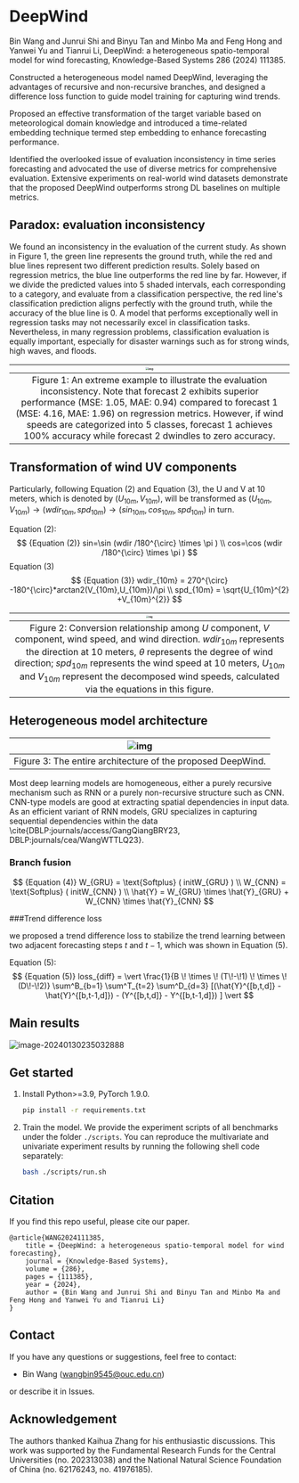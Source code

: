 
# DeepWind

Bin Wang and Junrui Shi and Binyu Tan and Minbo Ma and Feng Hong and Yanwei Yu and Tianrui Li, DeepWind: a heterogeneous spatio-temporal model for wind forecasting, Knowledge-Based Systems 286 (2024) 111385.



Constructed a heterogeneous model named DeepWind, leveraging the advantages of recursive and non-recursive branches, and designed a difference loss function to guide model training for capturing wind trends.

Proposed an effective transformation of the target variable based on meteorological domain knowledge and introduced a time-related embedding technique termed step embedding to enhance forecasting performance.

Identified the overlooked issue of evaluation inconsistency in time series forecasting and advocated the use of diverse metrics for comprehensive evaluation. Extensive experiments on real-world wind datasets demonstrate that the proposed DeepWind outperforms strong DL baselines on multiple metrics.

## Paradox: evaluation inconsistency

We found an inconsistency in the evaluation of the current study. As shown in Figure 1, the green line represents the ground truth, while the red and blue lines represent two different prediction results. Solely based on regression metrics, the blue line outperforms the red line by far. However, if we divide the predicted values into 5 shaded intervals, each corresponding to a category, and evaluate from a classification perspective, the red line's classification prediction aligns perfectly with the ground truth, while the accuracy of the blue line is 0. A model that performs exceptionally well in regression tasks may not necessarily excel in classification tasks. Nevertheless, in many regression problems, classification evaluation is equally important, especially for disaster warnings such as for strong winds, high waves, and floods.

| <img src="F:/ouc/KBS/%E5%9B%BE%E8%A1%A8/reg_class_compare_00.png" alt="img" style="zoom: 30%;" /> |
| :----------------------------------------------------------: |
| Figure 1: An extreme example to illustrate the evaluation inconsistency. Note that forecast 2 exhibits superior performance (MSE: 1.05, MAE: 0.94) compared to forecast 1 (MSE: 4.16, MAE: 1.96) on regression metrics. However, if wind speeds are categorized into 5 classes, forecast 1 achieves 100\% accuracy while forecast 2 dwindles to zero accuracy. |


## Transformation of wind UV components

Particularly, following Equation (2) and Equation (3), the U and V at 10 meters, which is denoted by $(U_{10m}, V_{10m})$,  will be transformed as $(U_{10m}, V_{10m}) \rightarrow (wdir_{10m},spd_{10m}) \rightarrow (sin_{10m}, cos_{10m},spd_{10m})$ in turn.

Equation (2):
$$ {Equation (2)}
sin=\sin (wdir  /180^{\circ} \times \pi ) 
\\
cos=\cos (wdir  /180^{\circ} \times \pi )
$$
Equation (3)
$$ {Equation (3)}
wdir_{10m} = 270^{\circ}  -180^{\circ}*arctan2(V_{10m},U_{10m})/\pi
\\
spd_{10m} = \sqrt{U_{10m}^{2}   +V_{10m}^{2}}
$$

| <img src="F:/ouc/KBS/%E5%9B%BE%E8%A1%A8/wdir_00(1).png" alt="img" style="zoom: 25%;" /> |
| :----------------------------------------------------------: |
| Figure 2: Conversion relationship among $U$ component, $V$ component, wind speed, and wind direction. $wdir_{10m}$ represents the direction at 10 meters, $\theta$ represents the degree of wind direction; $spd_{10m}$ represents the wind speed at 10 meters, $U_{10m}$ and $V_{10m}$ represent the decomposed wind speeds, calculated via the equations in this figure. |

## Heterogeneous model architecture

|    ![img](F:/ouc/KBS/%E5%9B%BE%E8%A1%A8/DeepWind_00.png)    |
| :---------------------------------------------------------: |
| Figure 3: The entire architecture of the proposed DeepWind. |

Most deep learning models are homogeneous, either a purely recursive mechanism such as RNN or a purely non-recursive structure such as CNN. CNN-type models are good at extracting spatial dependencies in input data. As an efficient variant of RNN models, GRU specializes in capturing sequential dependencies within the data \cite{DBLP:journals/access/GangQiangBRY23, DBLP:journals/cea/WangWTTLQ23}. 

### Branch fusion

$$ {Equation (4)}
W_{GRU} = \text{Softplus} ( initW_{GRU} ) 
\\
W_{CNN} = \text{Softplus} ( initW_{CNN} ) 
\\
\hat{Y} = W_{GRU} \times \hat{Y}_{GRU} + W_{CNN} \times \hat{Y}_{CNN}
$$



###Trend difference loss

we proposed a trend difference loss to stabilize the trend learning between two adjacent forecasting steps $t$ and $t-1$, which was shown in Equation (5).

Equation (5): 
$$ {Equation (5)}
loss_{diff} = \vert \frac{1}{B \! \times \! (T\!-\!1) \! \times \! (D\!-\!2)} \sum^B_{b=1} \sum^T_{t=2} \sum^D_{d=3} [(\hat{Y}^{[b,t,d]} - \hat{Y}^{[b,t-1,d]}) - (Y^{[b,t,d]} - Y^{[b,t-1,d]}) ] \vert
$$


## Main results

![image-20240130235032888](C:\Users\lenovo\AppData\Roaming\Typora\typora-user-images\image-20240130235032888.png)



## Get started

1. Install Python>=3.9, PyTorch 1.9.0.

   ```bash
   pip install -r requirements.txt
   ```

2. Train the model. We provide the experiment scripts of all benchmarks under the folder `./scripts`. You can reproduce the multivariate and univariate experiment results by running the following shell code separately:

   ```bash
   bash ./scripts/run.sh
   ```

## Citation

If you find this repo useful, please cite our paper.

```
@article{WANG2024111385,
    title = {DeepWind: a heterogeneous spatio-temporal model for wind forecasting},
    journal = {Knowledge-Based Systems},
    volume = {286},
    pages = {111385},
    year = {2024},
    author = {Bin Wang and Junrui Shi and Binyu Tan and Minbo Ma and Feng Hong and Yanwei Yu and Tianrui Li}
}
```

## Contact

If you have any questions or suggestions, feel free to contact:

- Bin Wang (wangbin9545@ouc.edu.cn)

or describe it in Issues.

## Acknowledgement

The authors thanked Kaihua Zhang for his enthusiastic discussions. This work was supported by the Fundamental Research Funds for the Central Universities (no. 202313038) and the National Natural Science Foundation of China (no. 62176243, no. 41976185).
